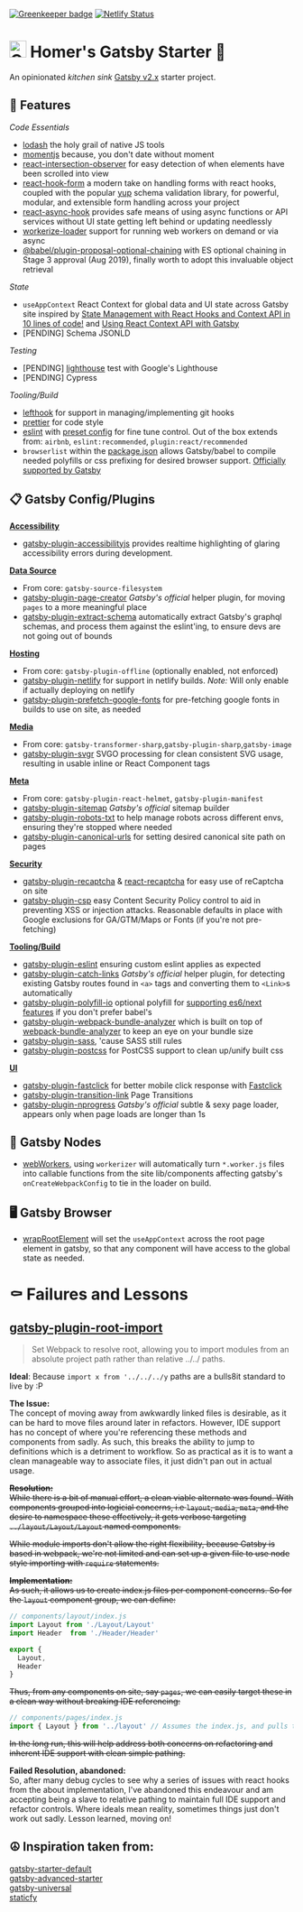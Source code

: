 [![Greenkeeper badge](https://badges.greenkeeper.io/homer-yttc/gatsby-baseline.svg)](https://greenkeeper.io/) [![Netlify Status](https://api.netlify.com/api/v1/badges/d899edee-fd86-4d0e-8747-0273fef19cb2/deploy-status)](https://app.netlify.com/sites/gatsby-baseline/deploys)

<h1>
  <img alt="Gatsby" src="https://www.gatsbyjs.org/monogram.svg" width="30" />  Homer's Gatsby Starter 📍
</h1>

An opinionated _kitchen sink_ [Gatsby v2.x](https://www.gatsbyjs.org) starter project.

## 🎯 Features

*Code Essentials*
- [lodash](https://github.com/lodash/lodash/) the holy grail of native JS tools
- [momentjs](https://github.com/moment/moment/) because, you don't date without moment
- [react-intersection-observer](https://github.com/thebuilder/react-intersection-observer) for easy detection of when elements have been scrolled into view
- [react-hook-form](https://react-hook-form.com/api) a modern take on handling forms with react hooks, coupled with the popular [yup](https://github.com/jquense/yup) schema validation library, for powerful, modular, and extensible form handling across your project
- [react-async-hook](https://github.com/slorber/react-async-hook#readme) provides safe means of using async functions or API services without UI state getting left behind or updating needlessly
- [workerize-loader](https://github.com/developit/workerize-loader) support for running web workers on demand or via async
- [@babel/plugin-proposal-optional-chaining](https://babeljs.io/docs/en/next/babel-plugin-proposal-optional-chaining.html) with ES optional chaining in Stage 3 approval (Aug 2019), finally worth to adopt this invaluable object retrieval

*State*
- `useAppContext` React Context for global data and UI state across Gatsby site inspired by [State Management with React Hooks and Context API in 10 lines of code!](https://medium.com/simply/state-management-with-react-hooks-and-context-api-at-10-lines-of-code-baf6be8302c) and [Using React Context API with Gatsby](https://www.gatsbyjs.org/blog/2019-01-31-using-react-context-api-with-gatsby/)
- [PENDING] Schema JSONLD

*Testing*
- [PENDING] [lighthouse](https://developers.google.com/web/tools/lighthouse/) test with Google's Lighthouse
- [PENDING] Cypress

*Tooling/Build*
- [lefthook](https://github.com/Arkweid/lefthook) for support in managing/implementing git hooks
- [prettier](https://prettier.io/) for code style
- [eslint](https://eslint.org) with [preset config](./.eslintrc.js) for fine tune control. Out of the box extends from: `airbnb`, `eslint:recommended`, `plugin:react/recommended`
- `browserlist` within the [package.json](./package.json) allows Gatsby/babel to compile needed polyfills or css prefixing for desired browser support. [Officially supported by Gatsby](https://www.gatsbyjs.org/docs/browser-support/)

## 📋 Gatsby Config/Plugins

**[Accessibility](./gatsby/config/accessibility.js)**
- [gatsby-plugin-accessibilityjs](https://github.com/alampros/gatsby-plugin-accessibilityjs) provides realtime highlighting of glaring accessibility errors during development. 

**[Data Source](./gatsby/config/data-source.js)**
- From core: `gatsby-source-filesystem`
- [gatsby-plugin-page-creator](https://www.gatsbyjs.org/packages/gatsby-plugin-page-creator/) _Gatsby's official_ helper plugin, for moving `pages` to a more meaningful place 
- [gatsby-plugin-extract-schema](https://github.com/NickyMeuleman/gatsby-plugin-extract-schema) automatically extract Gatsby's graphql schemas, and process them against the eslint'ing, to ensure devs are not going out of bounds

**[Hosting](./gatsby/config/hosting.js)**
- From core: `gatsby-plugin-offline` (optionally enabled, not enforced)
- [gatsby-plugin-netlify](https://github.com/gatsbyjs/gatsby/tree/master/packages/gatsby-plugin-netlify) for support in netlify builds. _Note:_ Will only enable if actually deploying on netlify
- [gatsby-plugin-prefetch-google-fonts](https://github.com/escaladesports/gatsby-plugin-prefetch-google-fonts) for pre-fetching google fonts in builds to use on site, as needed 

**[Media](./gatsby/config/media.js)**
- From core: `gatsby-transformer-sharp`,`gatsby-plugin-sharp`,`gatsby-image`
- [gatsby-plugin-svgr](https://github.com/zabute/gatsby-plugin-svgr) SVGO processing for clean consistent SVG usage, resulting in usable inline or React Component tags

**[Meta](./gatsby/config/meta.js)**
- From core: `gatsby-plugin-react-helmet`, `gatsby-plugin-manifest`
- [gatsby-plugin-sitemap](https://www.gatsbyjs.org/packages/gatsby-plugin-sitemap/) _Gatsby's official_ sitemap builder 
- [gatsby-plugin-robots-txt](https://github.com/mdreizin/gatsby-plugin-robots-txt) to help manage robots across different envs, ensuring they're stopped where needed
- [gatsby-plugin-canonical-urls](https://github.com/gatsbyjs/gatsby/tree/master/packages/gatsby-plugin-canonical-urls) for setting desired canonical site path on pages

**[Security](./gatsby/config/security.js)**
- [gatsby-plugin-recaptcha](https://github.com/escaladesports/gatsby-plugin-recaptcha) & [react-recaptcha](https://github.com/appleboy/react-recaptcha) for easy use of reCaptcha on site
- [gatsby-plugin-csp](https://github.com/bejamas/gatsby-plugin-csp) easy Content Security Policy control to aid in preventing XSS or injection attacks. Reasonable defaults in place with Google exclusions for GA/GTM/Maps or Fonts (if you're not pre-fetching)

**[Tooling/Build](./gatsby/config/tooling.js)**
- [gatsby-plugin-eslint](https://github.com/mongkuen/gatsby-plugin-eslint) ensuring custom eslint applies as expected
- [gatsby-plugin-catch-links](https://www.gatsbyjs.org/packages/gatsby-plugin-catch-links/) _Gatsby's official_ helper plugin, for detecting existing Gatsby routes found in `<a>` tags and converting them to `<Link>`s automatically
- [gatsby-plugin-polyfill-io](https://github.com/escaladesports/gatsby-plugin-polyfill-io) optional polyfill for [supporting es6/next features](https://polyfill.io/v3/url-builder/) if you don't prefer babel's 
- [gatsby-plugin-webpack-bundle-analyzer](https://github.com/escaladesports/gatsby-plugin-webpack-bundle-analyzer) which is built on top of [webpack-bundle-analyzer](https://github.com/webpack-contrib/webpack-bundle-analyzer) to keep an eye on your bundle size
- [gatsby-plugin-sass](https://github.com/gatsbyjs/gatsby/tree/master/packages/gatsby-plugin-sass), 'cause SASS still rules
- [gatsby-plugin-postcss](https://github.com/gatsbyjs/gatsby/tree/master/packages/gatsby-plugin-postcss) for PostCSS support to clean up/unify built css

**[UI](./gatsby/config/ui.js)**
- [gatsby-plugin-fastclick](https://github.com/escaladesports/gatsby-plugin-fastclick) for better mobile click response with [Fastclick](https://github.com/ftlabs/fastclick)
- [gatsby-plugin-transition-link](https://github.com/TylerBarnes/gatsby-plugin-transition-link) Page Transitions
- [gatsby-plugin-nprogress](https://www.gatsbyjs.org/packages/gatsby-plugin-nprogress/) _Gatsby's official_ subtle & sexy page loader, appears only when page loads are longer than 1s

## 📃 Gatsby Nodes
- [webWorkers](./gatsby/node/webWorkers.js), using `workerizer` will automatically turn `*.worker.js` files into callable functions from the site lib/components affecting gatsby's `onCreateWebpackConfig` to tie in the loader on build.

## 🖥️ Gatsby Browser
- [wrapRootElement](./gatsby/browser/wrapRootElement.js) will set the `useAppContext` across the root page element in gatsby, so that any component will have access to the global state as needed.

# ⚰️ Failures and Lessons
## [gatsby-plugin-root-import](https://github.com/mongkuen/gatsby-plugin-root-import)
> Set Webpack to resolve root, allowing you to import modules from an absolute project path rather than relative ../../ paths.

**Ideal**: Because `import x from '../../../y` paths are a bulls8it standard to live by :P

**The Issue:**<br/>The concept of moving away from awkwardly linked files is desirable, as it can be hard to move files around later in refactors. However, IDE support has no concept of where you're referencing these methods and components from sadly. As such, this breaks the ability to jump to definitions which is a detriment to workflow. So as practical as it is to want a clean manageable way to associate files, it just didn't pan out in actual usage. 

~~**Resolution:**<br/>While there is a bit of manual effort, a clean viable alternate was found. With components grouped into logicial concerns, i.e `layout`, `media`, `meta`, and the desire to namespace these effectively, it gets verbose targeting `../layout/Layout/Layout` named components.~~

~~While module imports don't allow the right flexibility, because Gatsby is based in webpack, we're not limited and can set up a given file to use node style importing with `require` statements.~~

~~**Implementation:**<br/>As such, it allows us to create index.js files per component concerns. So for the `layout` component group, we can define:~~

```js
// components/layout/index.js
import Layout from './Layout/Layout'
import Header  from './Header/Header'

export {
  Layout,
  Header
}
```

~~Thus, from any components on site, say `pages`, we can easily target these in a clean way without breaking IDE referencing:~~

```js
// components/pages/index.js
import { Layout } from '../layout' // Assumes the index.js, and pulls the correct component.
```

~~In the long run, this will help address both concerns on refactoring and inherent IDE support with clean simple pathing.~~

**Failed Resolution, abandoned:**<br>
So, after many debug cycles to see why a series of issues with react hooks from the about implementation, I've abandoned this endeavour and am accepting being a slave to relative pathing to maintain full IDE support and refactor controls. Where ideals mean reality, sometimes things just don't work out sadly. Lesson learned, moving on!

## ☮️ Inspiration taken from:
[gatsby-starter-default](https://github.com/gatsbyjs/gatsby-starter-default)<br/>
[gatsby-advanced-starter](https://github.com/Vagr9K/gatsby-advanced-starter)<br/>
[gatsby-universal](https://github.com/fabe/gatsby-universal)<br/>
[staticfy](https://github.com/PetrNikolas/staticfy)<br/>

